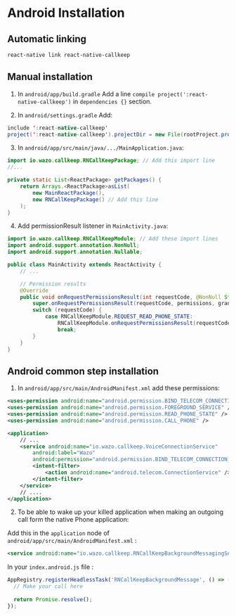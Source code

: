# Android Installation

## Automatic linking

```sh
react-native link react-native-callkeep
```

## Manual installation

1. In `android/app/build.gradle`
Add a line `compile project(':react-native-callkeep')` in `dependencies {}` section.

2. In `android/settings.gradle`
Add:

```java
include ':react-native-callkeep'
project(':react-native-callkeep').projectDir = new File(rootProject.projectDir, '../node_modules/react-native-callkeep/android')
```

3. In `android/app/src/main/java/.../MainApplication.java`:

```java
import io.wazo.callkeep.RNCallKeepPackage; // Add this import line
//...

private static List<ReactPackage> getPackages() {
    return Arrays.<ReactPackage>asList(
        new MainReactPackage(),
        new RNCallKeepPackage() // Add this line
    );
}
```

4. Add permissionResult listener in `MainActivity.java`:

```java
import io.wazo.callkeep.RNCallKeepModule; // Add these import lines
import android.support.annotation.NonNull;
import android.support.annotation.Nullable;

public class MainActivity extends ReactActivity {
    // ...

    // Permission results
    @Override
    public void onRequestPermissionsResult(int requestCode, @NonNull String[] permissions, @NonNull int[] grantResults) {
        super.onRequestPermissionsResult(requestCode, permissions, grantResults);
        switch (requestCode) {
            case RNCallKeepModule.REQUEST_READ_PHONE_STATE:
                RNCallKeepModule.onRequestPermissionsResult(requestCode, permissions, grantResults);
                break;
        }
    }
}
```

## Android common step installation

1. In `android/app/src/main/AndroidManifest.xml` add these permissions:


```xml
<uses-permission android:name="android.permission.BIND_TELECOM_CONNECTION_SERVICE"/>
<uses-permission android:name="android.permission.FOREGROUND_SERVICE" />
<uses-permission android:name="android.permission.READ_PHONE_STATE" />
<uses-permission android:name="android.permission.CALL_PHONE" />

<application>
    // ...
    <service android:name="io.wazo.callkeep.VoiceConnectionService"
        android:label="Wazo"
        android:permission="android.permission.BIND_TELECOM_CONNECTION_SERVICE">
        <intent-filter>
            <action android:name="android.telecom.ConnectionService" />
        </intent-filter>
    </service>
    // ....
</application>
```

2. To be able to wake up your killed application when making an outgoing call form the native Phone application:

Add this in the `application` node of `android/app/src/main/AndroidManifest.xml` :

```xml
<service android:name="io.wazo.callkeep.RNCallKeepBackgroundMessagingService" />
```


In your `index.android.js` file :

```js
AppRegistry.registerHeadlessTask('RNCallKeepBackgroundMessage', () => ({ name, callUUID, handle }) => {
  // Make your call here
  
  return Promise.resolve();
});
```
